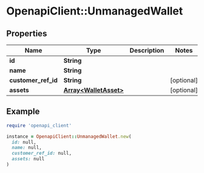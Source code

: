 # OpenapiClient::UnmanagedWallet

## Properties

| Name | Type | Description | Notes |
| ---- | ---- | ----------- | ----- |
| **id** | **String** |  |  |
| **name** | **String** |  |  |
| **customer_ref_id** | **String** |  | [optional] |
| **assets** | [**Array&lt;WalletAsset&gt;**](WalletAsset.md) |  | [optional] |

## Example

```ruby
require 'openapi_client'

instance = OpenapiClient::UnmanagedWallet.new(
  id: null,
  name: null,
  customer_ref_id: null,
  assets: null
)
```

